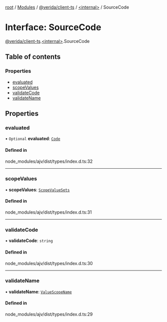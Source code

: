 [root](../README.md) / [Modules](../modules.md) / [@verida/client-ts](../modules/verida_client_ts.md) / [<internal\>](../modules/verida_client_ts._internal_.md) / SourceCode

# Interface: SourceCode

[@verida/client-ts](../modules/verida_client_ts.md).[<internal\>](../modules/verida_client_ts._internal_.md).SourceCode

## Table of contents

### Properties

- [evaluated](verida_client_ts._internal_.SourceCode.md#evaluated)
- [scopeValues](verida_client_ts._internal_.SourceCode.md#scopevalues)
- [validateCode](verida_client_ts._internal_.SourceCode.md#validatecode)
- [validateName](verida_client_ts._internal_.SourceCode.md#validatename)

## Properties

### evaluated

• `Optional` **evaluated**: [`Code`](../modules/verida_client_ts._internal_.md#code)

#### Defined in

node_modules/ajv/dist/types/index.d.ts:32

___

### scopeValues

• **scopeValues**: [`ScopeValueSets`](../modules/verida_client_ts._internal_.md#scopevaluesets)

#### Defined in

node_modules/ajv/dist/types/index.d.ts:31

___

### validateCode

• **validateCode**: `string`

#### Defined in

node_modules/ajv/dist/types/index.d.ts:30

___

### validateName

• **validateName**: [`ValueScopeName`](../classes/verida_client_ts._internal_.ValueScopeName.md)

#### Defined in

node_modules/ajv/dist/types/index.d.ts:29

